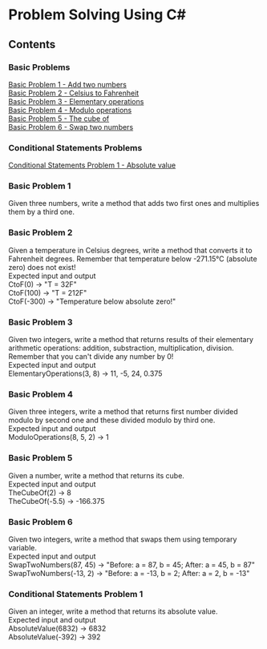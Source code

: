# Problem Solving Using C#

## Contents
### Basic Problems  
[Basic Problem 1 - Add two numbers](#basic-problem-1)  
[Basic Problem 2 - Celsius to Fahrenheit](#basic-problem-2)  
[Basic Problem 3 - Elementary operations](#basic-problem-3)  
[Basic Problem 4 - Modulo operations](#basic-problem-4)  
[Basic Problem 5 - The cube of](#basic-problem-5)  
[Basic Problem 6 - Swap two numbers](#basic-problem-6)  

### Conditional Statements Problems  
[Conditional Statements Problem 1 - Absolute value](#conditional-statements-problem-1)  

### Basic Problem 1 
Given three numbers, write a method that adds two first ones and multiplies them by a third one.

### Basic Problem 2
Given a temperature in Celsius degrees, write a method that converts it to Fahrenheit degrees. Remember that temperature below -271.15°C (absolute zero) does not exist!  
Expected input and output  
CtoF(0) → "T = 32F"  
CtoF(100) → "T = 212F"  
CtoF(-300) → "Temperature below absolute zero!"  

### Basic Problem 3
Given two integers, write a method that returns results of their elementary arithmetic operations: addition, substraction, multiplication, division. Remember that you can't divide any number by 0!  
Expected input and output   
ElementaryOperations(3, 8) → 11, -5, 24, 0.375  

### Basic Problem 4
Given three integers, write a method that returns first number divided modulo by second one and these divided modulo by third one.  
Expected input and output   
ModuloOperations(8, 5, 2) → 1  

### Basic Problem 5
Given a number, write a method that returns its cube.  
Expected input and output  
TheCubeOf(2) → 8  
TheCubeOf(-5.5) → -166.375  

### Basic Problem 6
Given two integers, write a method that swaps them using temporary variable.  
Expected input and output  
SwapTwoNumbers(87, 45) → "Before: a = 87, b = 45; After: a = 45, b = 87"  
SwapTwoNumbers(-13, 2) → "Before: a = -13, b = 2; After: a = 2, b = -13"  

### Conditional Statements Problem 1
Given an integer, write a method that returns its absolute value.  
Expected input and output   
AbsoluteValue(6832) → 6832  
AbsoluteValue(-392) → 392  
